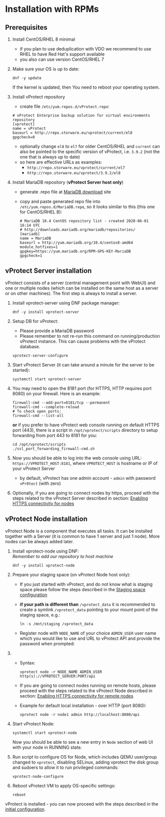 # Installation with RPMs

## Prerequisites

1. Install CentOS/RHEL 8 minimal
   * if you plan to use deduplication with VDO we recommend to use RHEL to have Red Hat's support available
   * you also can use version CentOS/RHEL 7
2. Make sure your OS is up to date:

   ```text
   dnf -y update
   ```

   If the kernel is updated, then You need to reboot your operating system.

3. Install vProtect repository

   * create file `/etc/yum.repos.d/vProtect.repo`:

   ```text
   # vProtect Enterprise backup solution for virtual environments repository
   [vprotect]
   name = vProtect
   baseurl = http://repo.storware.eu/vprotect/current/el8
   gpgcheck=0
   ```

   * optionally change `el8` to `el7` for older CentOS/RHEL and `current` can also be pointed to the specific version of vProtect, i.e. `3.9.2` \(not the one that is always up to date\)
   * so here are effective URLs as examples: 
     * `http://repo.storware.eu/vprotect/current/el7`
     * `http://repo.storware.eu/vprotect/3.9.2/el8`

4. Install MariaDB repository \(**vProtect Server host only**\)
   * generate .repo file at [MariaDB download](https://downloads.mariadb.org/mariadb/repositories) site
   * copy and paste generated repo file into `/etc/yum.repos.d/MariaDB.repo`, so it looks similar to this \(this one for CentOS/RHEL 8\):

     ```text
     # MariaDB 10.4 CentOS repository list - created 2020-06-01 16:14 UTC
     # http://downloads.mariadb.org/mariadb/repositories/
     [mariadb]
     name = MariaDB
     baseurl = http://yum.mariadb.org/10.4/centos8-amd64
     module_hotfixes=1
     gpgkey=https://yum.mariadb.org/RPM-GPG-KEY-MariaDB
     gpgcheck=1
     ```

## vProtect Server installation

vProtect consists of a server \(central management point with WebUI\) and one or multiple nodes \(which can be installed on the same host as a server or on other machines\). The first step is always to install a server.

1. Install vprotect-server using DNF package manager:

   ```text
   dnf -y install vprotect-server
   ```

2. Setup DB for vProtect:

   * Please provide a MariaDB password
   * Please remember to not re-run this command on running/production vProtect instance. This can cause problems with the vProtect database.

   ```text
   vprotect-server-configure
   ```

3. Start vProtect Server \(it can take around a minute for the server to be started\):

   ```text
   systemctl start vprotect-server
   ```

4. You may need to open the 8181 port \(for HTTPS, HTTP requires port 8080\) on your firewall. Here is an example:

   ```text
   firewall-cmd --add-port=8181/tcp --permanent
   firewall-cmd --complete-reload
   # To check open ports:
   firewall-cmd --list-all
   ```

   **or** if you prefer to have vProtect web console running on default HTTPS port \(443\), there is a script in `/opt/vprotect/scripts` directory to setup forwarding from port 443 to 8181 for you:

   ```text
   cd /opt/vprotect/scripts
   ./ssl_port_forwarding_firewall-cmd.sh
   ```

5. Now you should be able to log into the web console using URL: `https://VPROTECT_HOST:8181`, where `VPROTECT_HOST` is hostname or IP of your vProtect Server
   * by default, vProtect has one admin account - `admin` with password `vPr0tect` \(with zero\)
6. Optionally, if you are going to connect nodes by https, proceed with the steps related to the vProtect Server described in section: [Enabling HTTPS connectivity for nodes](common-tasks/enabling-https-connectivity-for-nodes.md)

## vProtect Node installation

vProtect Node is a component that executes all tasks. It can be installed together with a Server \(it is common to have 1 server and just 1 node\). More nodes can be always added later.

1. Install vprotect-node using DNF:  
   _Remember to add our repository to host machine_

   ```text
   dnf -y install vprotect-node
   ```

2. Prepare your staging space \(on vProtect Node host only\):
   * If you just started with vProtect, and do not know what is staging space please follow the steps described in the [Staging space configuration](common-tasks/staging-space-configuration.md)
   * **if your path is different than** `/vprotect_data` it is recommended to create a symlink `/vprotect_data` pointing to your mount point of the staging space, e.g.:

     ```text
     ln -s /mnt/staging /vprotect_data
     ```

   * Register node with `NODE_NAME` of your choice `ADMIN_USER` user name which you would like to use and URL to vProtect API and provide the password when prompted:
3. * Syntax:

     ```text
     vprotect node -r NODE_NAME ADMIN_USER http(s)://VPROTECT_SERVER:PORT/api
     ```

   * If you are going to connect nodes running on remote hosts, please proceed with the steps related to the vProtect Node described in section: [Enabling HTTPS connectivity for remote nodes](common-tasks/enabling-https-connectivity-for-nodes.md)
   * Example for default local installation - over HTTP \(port 8080\):

     ```text
     vprotect node -r node1 admin http://localhost:8080/api
     ```
4. Start vProtect Node:

   ```text
   systemctl start vprotect-node
   ```

   Now you should be able to see a new entry in `Node` section of web UI with your node in RUNNING state.

5. Run script to configure OS for Node, which includes QEMU user/group changed to `vprotect`, disabling SELinux, adding vprotect the disk group and sudoers to allow it to run privileged commands:

   ```text
   vprotect-node-configure
   ```

6. Reboot vProtect VM to apply OS-specific settings:

   ```text
   reboot
   ```

vProtect is installed - you can now proceed with the steps described in the [initial configuration](initial-configuration.md).

